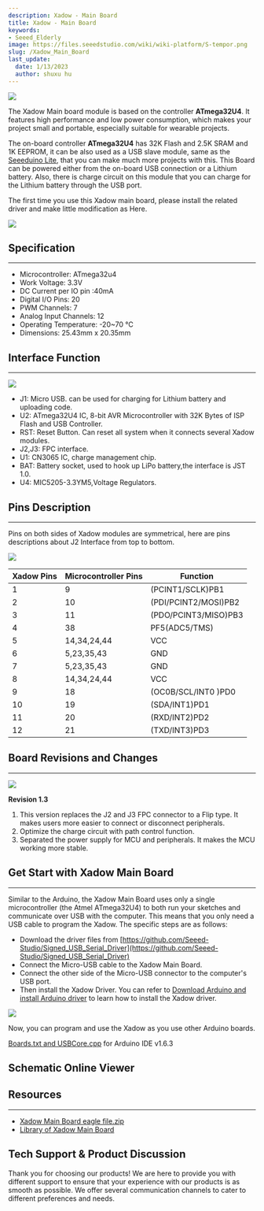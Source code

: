 ```yaml
---
description: Xadow - Main Board
title: Xadow - Main Board
keywords:
- Seeed_Elderly
image: https://files.seeedstudio.com/wiki/wiki-platform/S-tempor.png
slug: /Xadow_Main_Board
last_update:
  date: 1/13/2023
  author: shuxu hu
---
```


![](https://files.seeedstudio.com/wiki/Xadow_Main_Board/img/Xadow_Main_Board_00V1.jpg)

The Xadow Main board module is based on the controller **ATmega32U4**. It features high performance and low power consumption, which makes your project small and portable, especially suitable for wearable projects.

The on-board controller **ATmega32U4** has 32K Flash and 2.5K SRAM and 1K EEPROM, it can be also used as a USB slave module, same as the [Seeeduino Lite](https://www.seeedstudio.com/seeeduino-lite-p-1487.html?cPath=6_7), that you can make much more projects with this. This Board can be powered either from the on-board USB connection or a Lithium battery. Also, there is charge circuit on this module that you can charge for the Lithium battery through the USB port.

The first time you use this Xadow main board, please install the related driver and make little modification as Here.

[![](https://files.seeedstudio.com/wiki/Seeed-WiKi/docs/images/300px-Get_One_Now_Banner-ragular.png)](https://www.seeedstudio.com/Xadow-Main-Board-p-1524.html)

## Specification
---
- Microcontroller: ATmega32u4
- Work Voltage: 3.3V
- DC Current per IO pin :40mA
- Digital I/O Pins: 20
- PWM Channels: 7
- Analog Input Channels: 12
- Operating Temperature: -20~70 ℃
- Dimensions: 25.43mm x 20.35mm


## Interface Function
---
![](https://files.seeedstudio.com/wiki/Xadow_Main_Board/img/XadowMainBoardScreen.jpg)

- J1: Micro USB. can be used for charging for Lithium battery and uploading code.
- U2: ATmega32U4 IC, 8-bit AVR Microcontroller with 32K Bytes of ISP Flash and USB Controller.
- RST: Reset Button. Can reset all system when it connects several Xadow modules.
- J2,J3: FPC interface.
- U1: CN3065 IC, charge management chip.
- BAT: Battery socket, used to hook up LiPo battery,the interface is JST 1.0.
- U4: MIC5205-3.3YM5,Voltage Regulators.

## Pins Description
---
Pins on both sides of Xadow modules are symmetrical, here are pins descriptions about J2 Interface from top to bottom.

![](https://files.seeedstudio.com/wiki/Xadow_Main_Board/img/Xadow_Pins.jpg)

|Xadow Pins	|Microcontroller Pins	|Function|
|---|---|---|
|1|	9	|(PCINT1/SCLK)PB1|
|2|	10	|(PDI/PCINT2/MOSI)PB2|
|3|	11	|(PDO/PCINT3/MISO)PB3|
|4|	38	|PF5(ADC5/TMS)|
|5|	14,34,24,44	|VCC|
|6|	5,23,35,43	|GND|
|7|	5,23,35,43	|GND|
|8|	14,34,24,44	|VCC|
|9|	18	|(OC0B/SCL/INT0 )PD0|
|10|	19	|(SDA/INT1)PD1|
|11|	20	|(RXD/INT2)PD2|
|12|	21	|(TXD/INT3)PD3|

## Board Revisions and Changes
---
![](https://files.seeedstudio.com/wiki/Xadow_Main_Board/img/Xadow_-_Main_board_v1.3.JPG)

**Revision 1.3**
1. This version replaces the J2 and J3 FPC connector to a Flip type. It makes users more easier to connect or disconnect peripherals.
2. Optimize the charge circuit with path control function.
3. Separated the power supply for MCU and peripherals. It makes the MCU working more stable.

## Get Start with Xadow Main Board
---
Similar to the Arduino, the Xadow Main Board uses only a single microcontroller (the Atmel ATmega32U4) to both run your sketches and communicate over USB with the computer. This means that you only need a USB cable to program the Xadow. The specific steps are as follows:
<!-- - To make your Arduino IDE support Xadow, there're a few steps you need to follow, please refer to [here]() -->
- Download the driver files from [https://github.com/Seeed-Studio/Signed_USB_Serial_Driver](https://github.com/Seeed-Studio/Signed_USB_Serial_Driver)
- Connect the Micro-USB cable to the Xadow Main Board.
- Connect the other side of the Micro-USB connector to the computer's USB port.
- Then install the Xadow Driver. You can refer to [Download Arduino and install Arduino driver](https://wiki.seeedstudio.com/Guide_to_use_demos_downloaded_from_Seeed-s_Github/) to learn how to install the Xadow driver.

![](https://files.seeedstudio.com/wiki/Xadow_Main_Board/img/Xadow_Main_Board_Driver_step4.jpg)

 Now, you can program and use the Xadow as you use other Arduino boards.

[Boards.txt and USBCore.cpp](https://github.com/freespace/Files_For_Seeed_Main_Board) for Arduino IDE v1.6.3


## Schematic Online Viewer

<div className="altium-ecad-viewer" data-project-src="https://files.seeedstudio.com/wiki/Xadow_Main_Board/res/Xadow_Main_Board.zip" style={{borderRadius: '0px 0px 4px 4px', height: 500, borderStyle: 'solid', borderWidth: 1, borderColor: 'rgb(241, 241, 241)', overflow: 'hidden', maxWidth: 1280, maxHeight: 700, boxSizing: 'border-box'}}>
</div>



## Resources
---
- [Xadow Main Board eagle file.zip](https://files.seeedstudio.com/wiki/Xadow_Main_Board/res/Xadow_Main_Board.zip)
- [Library of Xadow Main Board](https://github.com/Seeed-Studio/Xadow_MainBoard)

## Tech Support & Product Discussion

Thank you for choosing our products! We are here to provide you with different support to ensure that your experience with our products is as smooth as possible. We offer several communication channels to cater to different preferences and needs.

<div class="button_tech_support_container">
<a href="https://forum.seeedstudio.com/" class="button_forum"></a> 
<a href="https://www.seeedstudio.com/contacts" class="button_email"></a>
</div>

<div class="button_tech_support_container">
<a href="https://discord.gg/eWkprNDMU7" class="button_discord"></a> 
<a href="https://github.com/Seeed-Studio/wiki-documents/discussions/69" class="button_discussion"></a>
</div>
